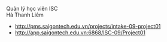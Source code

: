 Quản lý học viên ISC	
Hà Thanh Liêm	

- http://pms.saigontech.edu.vn/projects/intake-09-project01	
- http://app.saigontech.edu.vn:6868/ISC-09/Project01
